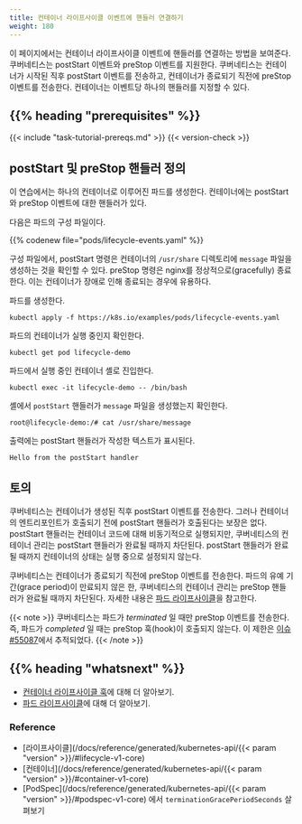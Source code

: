 ```yaml
---
title: 컨테이너 라이프사이클 이벤트에 핸들러 연결하기
weight: 180
---
```


<!-- overview -->

이 페이지에서는 컨테이너 라이프사이클 이벤트에 핸들러를 연결하는 방법을 보여준다. 쿠버네티스는
postStart 이벤트와 preStop 이벤트를 지원한다. 쿠버네티스는 컨테이너가 시작된 직후
postStart 이벤트를 전송하고, 컨테이너가 종료되기 직전에 preStop 이벤트를 전송한다.
컨테이너는 이벤트당 하나의 핸들러를 지정할 수 있다.




## {{% heading "prerequisites" %}}


{{< include "task-tutorial-prereqs.md" >}} {{< version-check >}}




<!-- steps -->

## postStart 및 preStop 핸들러 정의

이 연습에서는 하나의 컨테이너로 이루어진 파드를 생성한다. 컨테이너에는
postStart와 preStop 이벤트에 대한 핸들러가 있다.

다음은 파드의 구성 파일이다.

{{% codenew file="pods/lifecycle-events.yaml" %}}

구성 파일에서, postStart 명령은 컨테이너의 `/usr/share` 디렉토리에
`message` 파일을 생성하는 것을 확인할 수 있다. preStop 명령은 nginx를
정상적으로(gracefully) 종료한다. 이는 컨테이너가 장애로 인해 종료되는 경우에 유용하다.

파드를 생성한다.

    kubectl apply -f https://k8s.io/examples/pods/lifecycle-events.yaml

파드의 컨테이너가 실행 중인지 확인한다.

    kubectl get pod lifecycle-demo

파드에서 실행 중인 컨테이너 셸로 진입한다.

    kubectl exec -it lifecycle-demo -- /bin/bash

셸에서 `postStart` 핸들러가 `message` 파일을 생성했는지 확인한다.

    root@lifecycle-demo:/# cat /usr/share/message

출력에는 postStart 핸들러가 작성한 텍스트가 표시된다.

    Hello from the postStart handler





<!-- discussion -->

## 토의

쿠버네티스는 컨테이너가 생성된 직후 postStart 이벤트를 전송한다.
그러나 컨테이너의 엔트리포인트가 호출되기 전에 postStart
핸들러가 호출된다는 보장은 없다. postStart 핸들러는 컨테이너 코드에
대해 비동기적으로 실행되지만, 쿠버네티스의 컨테이너 관리는
postStart 핸들러가 완료될 때까지 차단된다. postStart 핸들러가
완료될 때까지 컨테이너의 상태는 실행 중으로 설정되지 않는다.

쿠버네티스는 컨테이너가 종료되기 직전에 preStop 이벤트를 전송한다.
파드의 유예 기간(grace period)이 만료되지 않은 한, 쿠버네티스의 컨테이너 관리는
preStop 핸들러가 완료될 때까지 차단된다. 자세한 내용은
[파드 라이프사이클](/ko/docs/concepts/workloads/pods/pod-lifecycle/)을 참고한다.

{{< note >}}
쿠버네티스는 파드가 *terminated* 일 때만 preStop 이벤트를 전송한다.
즉, 파드가 *completed* 일 때는 preStop 훅(hook)이 호출되지 않는다.
이 제한은 [이슈 #55087](https://github.com/kubernetes/kubernetes/issues/55807)에서 추적되었다.
{{< /note >}}




## {{% heading "whatsnext" %}}


* [컨테이너 라이프사이클 훅](/ko/docs/concepts/containers/container-lifecycle-hooks/)에 대해 더 알아보기.
* [파드 라이프사이클](/ko/docs/concepts/workloads/pods/pod-lifecycle/)에 대해 더 알아보기.


### Reference

* [라이프사이클](/docs/reference/generated/kubernetes-api/{{< param "version" >}}/#lifecycle-v1-core)
* [컨테이너](/docs/reference/generated/kubernetes-api/{{< param "version" >}}/#container-v1-core)
* [PodSpec](/docs/reference/generated/kubernetes-api/{{< param "version" >}}/#podspec-v1-core) 에서 `terminationGracePeriodSeconds` 살펴보기




